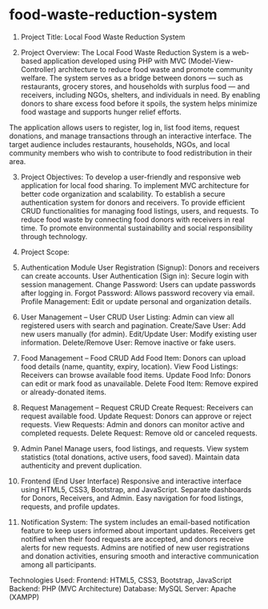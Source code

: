 # food-waste-reduction-system
1. Project Title: Local Food Waste Reduction System

2. Project Overview:
        The Local Food Waste Reduction System is a web-based application developed using PHP with MVC (Model-View-Controller) architecture to reduce food waste and promote community welfare. The system serves as a bridge between donors — such as restaurants, grocery stores, and households with surplus food — and receivers, including NGOs, shelters, and individuals in need. By enabling donors to share excess food before it spoils, the system helps minimize food wastage and supports hunger relief efforts.

The application allows users to register, log in, list food items, request donations, and manage transactions through an interactive interface. The target audience includes restaurants, households, NGOs, and local community members who wish to contribute to food redistribution in their area.

3. Project Objectives:
	To develop a user-friendly and responsive web application for local food sharing.
	To implement MVC architecture for better code organization and scalability.
	To establish a secure authentication system for donors and receivers.
	To provide efficient CRUD functionalities for managing food listings, users, and requests.
	To reduce food waste by connecting food donors with receivers in real time.
	To promote environmental sustainability and social responsibility through technology.

4. Project Scope:
  1. Authentication Module
  	User Registration (Signup): Donors and receivers can create accounts.
  	User Authentication (Sign in): Secure login with session management.
  	Change Password: Users can update passwords after logging in.
  	Forgot Password: Allows password recovery via email.
  	Profile Management: Edit or update personal and organization details.

  2. User Management – User CRUD
  	User Listing: Admin can view all registered users with search and pagination.
  	Create/Save User: Add new users manually (for admin).
  	Edit/Update User: Modify existing user information.
  	Delete/Remove User: Remove inactive or fake users.

  3. Food Management – Food CRUD
  	Add Food Item: Donors can upload food details (name, quantity, expiry, location).
  	View Food Listings: Receivers can browse available food items.
  	Update Food Info: Donors can edit or mark food as unavailable.
  	Delete Food Item: Remove expired or already-donated items.

  4. Request Management – Request CRUD
  	Create Request: Receivers can request available food.
  	Update Request: Donors can approve or reject requests.
  	View Requests: Admin and donors can monitor active and completed requests.
  	Delete Request: Remove old or canceled requests.

  5. Admin Panel
  	Manage users, food listings, and requests.
  	View system statistics (total donations, active users, food saved).
  	Maintain data authenticity and prevent duplication.

  6. Frontend (End User Interface)
  	Responsive and interactive interface using HTML5, CSS3, Bootstrap, and JavaScript.
  	Separate dashboards for Donors, Receivers, and Admin.
  	Easy navigation for food listings, requests, and profile updates.



5. Notification System:
  The system includes an email-based notification feature to keep users informed about important updates. Receivers get notified when their food requests are accepted, and donors receive alerts for new requests. Admins are notified of new user registrations and donation activities, ensuring smooth and interactive communication among all participants.

Technologies Used:
	Frontend: HTML5, CSS3, Bootstrap, JavaScript
	Backend: PHP (MVC Architecture)
	Database: MySQL
	Server: Apache (XAMPP)
